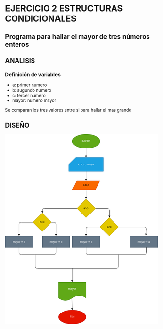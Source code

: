 # EJERCICIO 2 ESTRUCTURAS CONDICIONALES

## Programa para hallar el mayor de tres números enteros

## ANALISIS

### Definición de variables

* a: primer numero 
* b: sugundo numero 
* c: tercer numero 
* mayor: numero mayor 

Se comparan los tres valores entre si para hallar el mas grande

## DISEÑO

![Diagrama de flujo](diagrama.png "Diagrama deFlujo")
